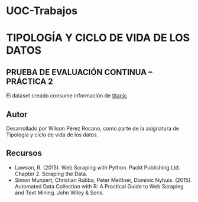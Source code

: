 # UOC-Trabajos
<h1>TIPOLOGÍA Y CICLO DE VIDA DE LOS DATOS</h1>

<h2>PRUEBA DE EVALUACIÓN CONTINUA – PRÁCTICA 2</h2>
El dataset creado consume información de <a href="https://www.kaggle.com/c/titanic/data">titanic</a>
<h2>Autor</h2>
Desarrollado por Wilson Pérez Rocano, como parte de la asignatura de Tipología y ciclo de vida de los datos.

<h2>Recursos</h2>
<UL>
<LI>Lawson, R. (2015). Web Scraping with Python. Packt Publishing Ltd. Chapter 2.
Scraping the Data.
<LI>Simon Munzert, Christian Rubba, Peter Meißner, Dominic Nyhuis. (2015).
Automated Data Collection with R: A Practical Guide to Web Scraping and Text
Mining. John Wiley & Sons.
<UL>
